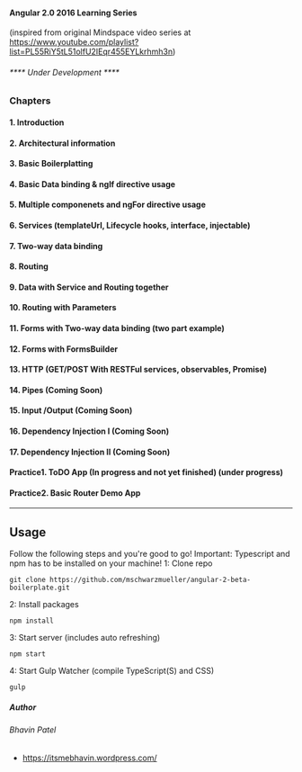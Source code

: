 #### Angular 2.0 2016 Learning Series
(inspired from original Mindspace video series at https://www.youtube.com/playlist?list=PL55RiY5tL51olfU2IEqr455EYLkrhmh3n)

###### **** Under Development ****

### Chapters
#### 1. Introduction
#### 2. Architectural information
#### 3. Basic Boilerplatting
#### 4. Basic Data binding & ngIf directive usage
#### 5. Multiple componenets and ngFor directive usage
#### 6. Services (templateUrl, Lifecycle hooks, interface, injectable)
#### 7. Two-way data binding
#### 8. Routing
#### 9. Data with Service and Routing together
#### 10. Routing with Parameters
#### 11. Forms with Two-way data binding   (two part example)
#### 12. Forms with FormsBuilder
#### 13. HTTP (GET/POST With RESTFul services, observables, Promise)
#### 14. Pipes   (Coming Soon)
#### 15. Input /Output   (Coming Soon)
#### 16. Dependency Injection I  (Coming Soon)
#### 17. Dependency Injection II  (Coming Soon)

#### Practice1. ToDO App (In progress and not yet finished)   (under progress)
#### Practice2. Basic Router Demo App
------

## Usage
Follow the following steps and you're good to go! Important: Typescript and npm has to be installed on your machine!
1: Clone repo
```
git clone https://github.com/mschwarzmueller/angular-2-beta-boilerplate.git
```
2: Install packages
```
npm install
```
3: Start server (includes auto refreshing)
```
npm start
```
4: Start Gulp Watcher (compile TypeScript(S) and CSS)
```
gulp
```


##### Author
###### Bhavin Patel
- https://itsmebhavin.wordpress.com/
